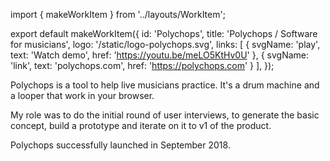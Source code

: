 import { makeWorkItem } from '../layouts/WorkItem';

export default makeWorkItem({
  id: 'Polychops',
  title: 'Polychops / Software for musicians',
  logo: '/static/logo-polychops.svg',
  links: [
    {
      svgName: 'play',
      text: 'Watch demo',
      href: 'https://youtu.be/meLO5KtHv0U'
    },
    {
      svgName: 'link',
      text: 'polychops.com',
      href: 'https://polychops.com'
    }
  ],
});

Polychops is a tool to help live musicians practice. It's a drum machine and a looper that work in your browser.

My role was to do the initial round of user interviews, to generate the
basic concept, build a prototype and iterate on it to v1 of the product.

Polychops successfully launched in September 2018.
